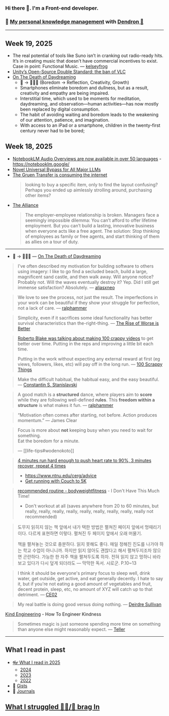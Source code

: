### Hi there 👋. I'm a Front-end developer.
### 🌱 [My personal knowledge management](https://luke-snaw.github.io/) with [Dendron 🌲](https://github.com/dendronhq/dendron)

---

## Week 19, 2025

- The real potential of tools like Suno isn’t in cranking out radio-ready hits. It’s in creating music that doesn't have commercial incentives to exist. Case in point: Functional Music. — [kelseyfrog](https://news.ycombinator.com/item?id=43874312)
- [Unity’s Open-Source Double Standard: the ban of VLC](https://mfkl.github.io/2024/01/10/unity-double-oss-standards.html)
- [On The Death of Daydreaming](https://www.afterbabel.com/p/on-the-death-of-daydreaming)
  - 🥱 -> 🤔💡🌱 (Boredom -> Reflection, Creativity, Growth)
  - Smartphones eliminate boredom and dullness, but as a result, creativity and empathy are being impaired.
  - Interstitial time, which used to be moments for meditation, daydreaming, and observation—human activities—has now mostly been replaced by digital consumption.
  - The habit of avoiding waiting and boredom leads to the weakening of our attention, patience, and imagination.
  - With access to an iPad or a smartphone, children in the twenty-first century never had to be bored;

## Week 18, 2025

- [NotebookLM Audio Overviews are now available in over 50 languages](https://blog.google/technology/google-labs/notebooklm-audio-overviews-50-languages/) - https://notebooklm.google/
- [Novel Universal Bypass for All Major LLMs](https://hiddenlayer.com/innovation-hub/novel-universal-bypass-for-all-major-llms/)
- [The Gruen Transfer is consuming the internet](https://sebs.website/blog/the%20gruen-transfer-is-consuming-the-internet)
  > looking to buy a specific item, only to find the layout confusing? Perhaps you ended up aimlessly strolling around, purchasing other items?
- [The Alliance](https://www.theallianceframework.com/)
  > The employer-employee relationship is broken. Managers face a seemingly impossible dilemma: You can’t afford to offer lifetime employment. But you can’t build a lasting, innovative business when everyone acts like a free agent.
  > The solution: Stop thinking of employees as family or free agents, and start thinking of them as allies on a tour of duty.

---

- 🥱 -> 🤔💡🌱 — [On The Death of Daydreaming](https://www.afterbabel.com/p/on-the-death-of-daydreaming)

> I've often described my motivation for building software to others using imagery: I like to go find a secluded beach, build a large, magnificent sand castle, and then walk away. Will anyone notice? Probably not. Will the waves eventually destroy it? Yep. Did I still get immense satisfaction? Absolutely. — [aliasxneo](https://news.ycombinator.com/item?id=41497113)

> We love to see the process, not just the result. The imperfections in your work can be beautiful if they show your struggle for perfection, not a lack of care. — [ralphammer](https://ralphammer.com/is-perfection-boring/)

> Simplicity, even if it sacrifices some ideal functionality has better survival characteristics than the-right-thing. — [The Rise of Worse is Better](https://www.dreamsongs.com/RiseOfWorseIsBetter.html)

> [Roberto Blake was talking about making 100 crappy videos](https://www.youtube.com/watch?v=OnUBaQ1Sp_E) to get better over time. Putting in the reps and improving a little bit each time.
>
> Putting in the work without expecting any external reward at first (eg views, followers, likes, etc) will pay off in the long run. — [100 Scrappy Things](https://www.florin-pop.com/blog/100-scrappy-things/)

> Make the difficult habitual, the habitual easy, and the easy beautiful. — [Constantin S. Stanislavski](https://www.goodreads.com/quotes/7102271-make-the-difficult-habitual-the-habitual-easy-and-the-easy)

> A good match is a **structured** dance, where players aim to **score** while they are following well-defined **rules**. This **freedom within a structure** is what makes it fun. — [ralphammer](https://ralphammer.com/how-to-get-started/)

> “Motivation often comes after starting, not before. Action produces momentum.” — James Clear

> Focus is more about **not** keeping busy when you need to wait for something.  
> Eat the boredom for a minute.
>
> — [[life-tips#wodenokoto]]

> [4 minutes run hard enough to push heart rate to 90%, 3 minutes recover, repeat 4 times](https://news.ycombinator.com/item?id=34213181)
>
> - https://www.ntnu.edu/cerg/advice
> - [Get running with Couch to 5K](https://www.nhs.uk/live-well/exercise/running-and-aerobic-exercises/get-running-with-couch-to-5k/)

> [recommended routine - bodyweightfitness](https://www.reddit.com/r/bodyweightfitness/wiki/kb/recommended_routine/) - I Don't Have This Much Time!
>
> - Don't workout at all (saves anywhere from 20 to 60 minutes, but really, really, really, really, really, really, really, really, really not recommended)

> 도무지 읽히지 않는 책 앞에서 내가 택한 방법은 펼쳐진 페이지 앞에서 멍때리기이다. 다르게 표현하면 이렇다. 펼쳐진 두 페이지 앞에서 오래 머물기.
>
> 책을 펼쳐놓는 것으로 충분하다. 읽지 못해도 좋다. 매일 정해진 진도를 나가야 하는 학교 수업이 아니니까. 하지만 읽지 않아도 괜찮다고 해서 펼쳐두지조차 않으면 곤란하다. 가능한 한 자주 책을 펼쳐두도록 하자. 전혀 읽지 않고 멍하니 바라보고 있다가 다시 덮게 되더라도
> — 막막한 독서. 시로군. P.10~13

> I think it should be everyone's primary focus to sleep well, drink water, get outside, get active, and eat generally decently. I hate to say it, but if you're not eating a good amount of vegetables and fruit, decent protein, sleep, etc, no amount of XYZ will catch up to that detriment. — [CE02](https://news.ycombinator.com/item?id=35056071)

> My real battle is doing good versus doing nothing. — [Deirdre Sullivan](https://www.npr.org/2005/08/08/4785079/always-go-to-the-funeral)

[Kind Engineering](https://kind.engineering/) - How To Engineer Kindness

> Sometimes magic is just someone spending more time on something than anyone else might reasonably expect. — [Teller](https://www.goodreads.com/quotes/6641527-sometimes-magic-is-just-someone-spending-more-time-on-something)

---

## What I read in past

- [👓 What I read in 2025](https://luke-snaw.github.io/notes/3c3ubyy4jyo2x0qui65nwtu/)
  - [2024](https://luke-snaw.github.io/notes/t9eilmx27nd8ytoelbm5v10/)
  - [2023](https://luke-snaw.github.io/notes/d9io1hr2n9vdbvucvy3iquj/)
  - [2022](https://luke-snaw.github.io/notes/l4c5ilaotvka1yh10wv88cy/)
- 📝 [Gists](https://gist.github.com/Luke-SNAW)
- 📜 [Journals](https://luke-snaw.github.io/Luke-SNAW__netlify-CMS.github.io/)

## [What I struggled 🧗‍♂️/📣 brag In](https://luke-snaw.github.io/notes/6645fjtiqxtko03nuccgjj2/)
<!--
**Luke-SNAW/Luke-SNAW** is a ✨ _special_ ✨ repository because its `README.md` (this file) appears on your GitHub profile.

Here are some ideas to get you started:

- 🔭 I’m currently working on ...
- 🌱 I’m currently learning ...
- 👯 I’m looking to collaborate on ...
- 🤔 I’m looking for help with ...
- 💬 Ask me about ...
- 📫 How to reach me: ...
- 😄 Pronouns: ...
- ⚡ Fun fact: ...
-->
